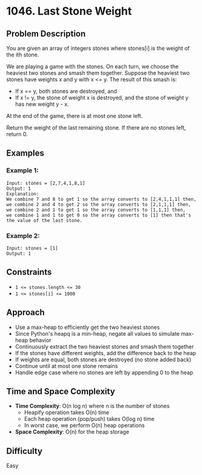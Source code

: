 # 1046. Last Stone Weight

## Problem Description

You are given an array of integers stones where stones[i] is the weight of the ith stone.

We are playing a game with the stones. On each turn, we choose the heaviest two stones and smash them together. Suppose the heaviest two stones have weights x and y with x <= y. The result of this smash is:

- If x == y, both stones are destroyed, and
- If x != y, the stone of weight x is destroyed, and the stone of weight y has new weight y - x.

At the end of the game, there is at most one stone left.

Return the weight of the last remaining stone. If there are no stones left, return 0.

## Examples

### Example 1:
```
Input: stones = [2,7,4,1,8,1]
Output: 1
Explanation: 
We combine 7 and 8 to get 1 so the array converts to [2,4,1,1,1] then,
we combine 2 and 4 to get 2 so the array converts to [2,1,1,1] then,
we combine 2 and 1 to get 1 so the array converts to [1,1,1] then,
we combine 1 and 1 to get 0 so the array converts to [1] then that's the value of the last stone.
```

### Example 2:
```
Input: stones = [1]
Output: 1
```

## Constraints

- `1 <= stones.length <= 30`
- `1 <= stones[i] <= 1000`

## Approach

- Use a max-heap to efficiently get the two heaviest stones
- Since Python's heapq is a min-heap, negate all values to simulate max-heap behavior
- Continuously extract the two heaviest stones and smash them together
- If the stones have different weights, add the difference back to the heap
- If weights are equal, both stones are destroyed (no stone added back)
- Continue until at most one stone remains
- Handle edge case where no stones are left by appending 0 to the heap

## Time and Space Complexity

- **Time Complexity**: O(n log n) where n is the number of stones
  - Heapify operation takes O(n) time
  - Each heap operation (pop/push) takes O(log n) time
  - In worst case, we perform O(n) heap operations
- **Space Complexity**: O(n) for the heap storage

## Difficulty
Easy
